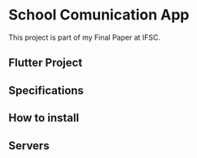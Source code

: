 # School Comunication App
This project is part of my Final Paper at IFSC.

## Flutter Project

## Specifications

## How to install

## Servers
